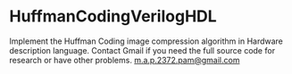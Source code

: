 # HuffmanCodingVerilogHDL
Implement the Huffman Coding image compression algorithm in Hardware description language.
Contact Gmail if you need the full source code for research or have other problems.
m.a.p.2372.pam@gmail.com

